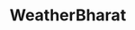 # WeatherBharat
<!DOCTYPE html>
<html lang="en">
<head>
    <meta charset="UTF-8">
    <meta name="viewport" content="width=device-width, initial-scale=1.0">
    <title>Weather App</title>
    <style>
        * {
            margin: 0;
            padding: 0;
            box-sizing: border-box;
        }

        body {
            background-image: url('https://pixfeeds.com/images/photography/nature/1280-469850169-bright-summer-sky-with-clouds.jpg');
            font-family: Arial, sans-serif;
        }

        .container {
            width: 600px;
            margin: 80px auto;
            padding: 20px;
            background-color: rgba(255, 255, 255, 0.8);
            border-radius: 10px;
            box-shadow: 0 0 10px rgba(0, 0, 0, 0.1);
        }

        .inputs {
            padding: 2rem 0;
            text-align: center;
            background: lightblue;
        }

        .inputs input[type="text"] {
            height: 4rem;
            width: 20rem;
            background: white;
            font-weight: bold;
            font-size: 1rem;
            color: black;
            padding: 20px;
            border: none;
            border-radius: 3px;
            margin-right: 4px;
        }

        .inputs input[type="submit"] {
            height: 3rem;
            width: 6rem;
            background: lightgreen;
            font-weight: bold;
            color: black;
            font-size: 1rem;
            border: none;
            border-radius: 4px;
            cursor: pointer;
        }

        .display {
            text-align: center;
            width: 100%;
            color: #16a864;
            margin-top: 20px;
        }

        .display h2, .display p {
            margin: 10px 0;
        }
    </style>
</head>
<body>
    <div class="container">
        <section class="main">
            <section class="inputs">
                <input type="text" placeholder="Enter Your City Name..." id="cityinput">
                <input type="submit" value="Submit" id="submitBtn">
            </section>

            <section>
                <div class="display">
                    <h2 id="cityoutput"></h2>
                    <p id="description"></p>
                    <p id="temperature"></p>
                    <p id="wind"></p>
                </div>
            </section>
        </section>
    </div>
    <script>
        document.addEventListener('DOMContentLoaded', function() {
            var inputvalue = document.querySelector('#cityinput');
            var btn = document.querySelector('#submitBtn');
            var city = document.querySelector('#cityoutput');
            var description = document.querySelector('#description');
            var temp = document.querySelector('#temperature');
            var wind = document.querySelector('#wind');
            var apik = "d32d0518ef905237d9db4d4ede6fa100";  

            function conversion(val) {
                return (val - 273.15).toFixed(2);  // Conversion from Kelvin to Celsius
            }

            btn.addEventListener('click', function() {
                fetch('https://api.openweathermap.org/data/2.5/weather?q=' + inputvalue.value + '&appid=' + apik)
                    .then(response => response.json())
                    .then(data => {
                        var nameval = data.name;
                        var descriptionval = data.weather[0].description;
                        var temperature = data.main.temp;
                        var windspeed = data.wind.speed;

                        city.innerHTML = `Weather of <span>${nameval}</span>`;
                        temp.innerHTML = `Temperature: <span>${conversion(temperature)} °C</span>`;
                        description.innerHTML = `Sky Conditions: <span>${descriptionval}</span>`;
                        wind.innerHTML = `Wind Speed: <span>${windspeed} km/h</span>`;
                    })
                    .catch(err => alert('You entered an incorrect city name'));
            });
        });
    </script>
</body>
</html>
